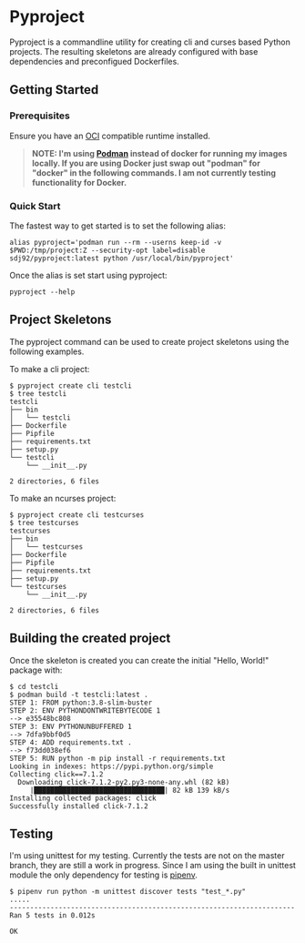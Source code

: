 # Pyproject

Pyproject is a commandline utility for creating cli and curses based Python
projects. The resulting skeletons are already configured with base dependencies
and preconfigued Dockerfiles.

## Getting Started

### Prerequisites

Ensure you have an [OCI](https://opencontainers.org/) compatible runtime installed.

> **NOTE: I'm using [Podman](https://podman.io) instead of docker for running my images locally. If you are using Docker just swap out "podman" for "docker" in the following commands. I am not currently testing functionality for Docker.**

### Quick Start

The fastest way to get started is to set the following alias:

```shell
alias pyproject='podman run --rm --userns keep-id -v $PWD:/tmp/project:Z --security-opt label=disable sdj92/pyproject:latest python /usr/local/bin/pyproject'
```

Once the alias is set start using pyproject:

```shell
pyproject --help
```

## Project Skeletons

The pyproject command can be used to create project skeletons using the following
examples.

To make a cli project:

```shell
$ pyproject create cli testcli
$ tree testcli
testcli
├── bin
│   └── testcli
├── Dockerfile
├── Pipfile
├── requirements.txt
├── setup.py
└── testcli
    └── __init__.py

2 directories, 6 files
```

To make an ncurses project:

```shell
$ pyproject create cli testcurses
$ tree testcurses
testcurses
├── bin
│   └── testcurses
├── Dockerfile
├── Pipfile
├── requirements.txt
├── setup.py
└── testcurses
    └── __init__.py

2 directories, 6 files
```

## Building the created project

Once the skeleton is created you can create the initial "Hello, World!" package
with:

```shell
$ cd testcli
$ podman build -t testcli:latest .
STEP 1: FROM python:3.8-slim-buster
STEP 2: ENV PYTHONDONTWRITEBYTECODE 1
--> e35548bc808
STEP 3: ENV PYTHONUNBUFFERED 1
--> 7dfa9bbf0d5
STEP 4: ADD requirements.txt .
--> f73dd038ef6
STEP 5: RUN python -m pip install -r requirements.txt
Looking in indexes: https://pypi.python.org/simple
Collecting click==7.1.2
  Downloading click-7.1.2-py2.py3-none-any.whl (82 kB)
     |████████████████████████████████| 82 kB 139 kB/s
Installing collected packages: click
Successfully installed click-7.1.2
```

## Testing

I'm using unittest for my testing. Currently the tests are not on the master
branch, they are still a work in progress. Since I am using the built in
unittest module the only dependency for testing is [pipenv](https://pipenv.pypa.io/en/latest/).

```shell
$ pipenv run python -m unittest discover tests "test_*.py"
.....
----------------------------------------------------------------------
Ran 5 tests in 0.012s

OK
```
